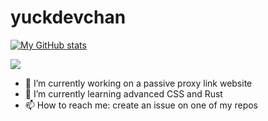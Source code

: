 # yuckdevchan

[![My GitHub stats](https://github-readme-stats.vercel.app/api?username=yuckdevchan&show_icons=true&theme=transparent)](https://github.com/anuraghazra/github-readme-stats)

<a href="https://github.com/anuraghazra/github-readme-stats"><img align="center" src="https://github-readme-stats.vercel.app/api/top-langs/?username=yuckdevchan&layout=compact&theme=buefy&hide_border=true&langs_count=10" /></a>

- 🔭 I’m currently working on a passive proxy link website
- 🌱 I’m currently learning advanced CSS and Rust
- 📫 How to reach me: create an issue on one of my repos
